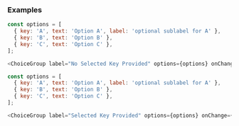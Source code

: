 ### Examples

```js { "props": { "data-example": "no selected key" } }
const options = [
  { key: 'A', text: 'Option A', label: 'optional sublabel for A' },
  { key: 'B', text: 'Option B' },
  { key: 'C', text: 'Option C' },
];

<ChoiceGroup label="No Selected Key Provided" options={options} onChange={console.log} />;
```

```js { "props": { "data-example": "selected key provided" } }
const options = [
  { key: 'A', text: 'Option A', label: 'optional sublabel for A' },
  { key: 'B', text: 'Option B' },
  { key: 'C', text: 'Option C' },
];

<ChoiceGroup label="Selected Key Provided" options={options} onChange={console.log} selectedKey="B" />;
```
